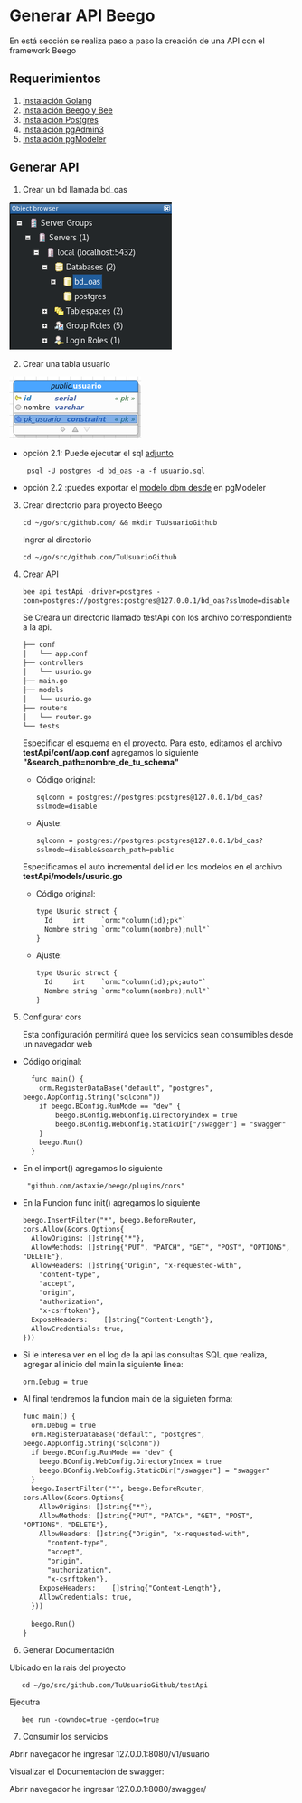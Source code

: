 # Generar API Beego

En está sección se realiza  paso a paso la creación de una API con el framework Beego


## Requerimientos

1. [Instalación Golang](/instalacion_de_herramientas/golang.md)
3. [Instalación Beego y Bee](/instalacion_de_herramientas/beego.md)
4. [Instalación Postgres](/instalacion_de_herramientas/postgres.md)
5. [Instalación pgAdmin3](/instalacion_de_herramientas/pgadmin3.md)
6. [Instalación pgModeler](/instalacion_de_herramientas/pgmodeler.md)

## Generar API

1. Crear un bd llamada bd_oas

  ![Crear BD](/generacion_de_apis/img/001.png)

2. Crear una tabla usuario

  ![Crear Tabla](/generacion_de_apis/img/002.png)

  - opción 2.1: Puede ejecutar el sql [adjunto](/generacion_de_apis/bd/usuario.sql)

         psql -U postgres -d bd_oas -a -f usuario.sql

  - opción 2.2 :puedes exportar el [modelo dbm desde](/generacion_de_apis/bd/usuario.dbm) en pgModeler

3. Crear directorio para proyecto Beego

       cd ~/go/src/github.com/ && mkdir TuUsuarioGithub

    Ingrer al directorio

       cd ~/go/src/github.com/TuUsuarioGithub

4. Crear API

       bee api testApi -driver=postgres -conn=postgres://postgres:postgres@127.0.0.1/bd_oas?sslmode=disable

    Se Creara un directorio llamado testApi con los archivo correspondiente a la api.

       ├── conf
       │   └── app.conf
       ├── controllers
       │   └── usurio.go
       ├── main.go
       ├── models
       │   └── usurio.go
       ├── routers
       │   └── router.go
       └── tests

    Especificar el esquema en el proyecto. Para esto, editamos el archivo **testApi/conf/app.conf** agregamos lo siguiente **"&search_path=nombre_de_tu_schema"**

    - Código original:

          sqlconn = postgres://postgres:postgres@127.0.0.1/bd_oas?sslmode=disable

    - Ajuste:

          sqlconn = postgres://postgres:postgres@127.0.0.1/bd_oas?sslmode=disable&search_path=public

    Especificamos el auto incremental del id en los modelos en el archivo **testApi/models/usurio.go**

    - Código original:

          type Usurio struct {
            Id     int    `orm:"column(id);pk"`
            Nombre string `orm:"column(nombre);null"`
          }

    - Ajuste:

          type Usurio struct {
            Id     int    `orm:"column(id);pk;auto"`
            Nombre string `orm:"column(nombre);null"`
          }

5. Configurar cors

    Esta configuración permitirá quee los servicios sean consumibles desde un navegador web

  - Código original:

          func main() {
            orm.RegisterDataBase("default", "postgres", beego.AppConfig.String("sqlconn"))
            if beego.BConfig.RunMode == "dev" {
            	beego.BConfig.WebConfig.DirectoryIndex = true
            	beego.BConfig.WebConfig.StaticDir["/swagger"] = "swagger"
            }
            beego.Run()
          }


  - En el import() agregamos lo siguiente

         "github.com/astaxie/beego/plugins/cors"

  - En la Funcion func init() agregamos lo siguiente

        beego.InsertFilter("*", beego.BeforeRouter, cors.Allow(&cors.Options{
          AllowOrigins: []string{"*"},
          AllowMethods: []string{"PUT", "PATCH", "GET", "POST", "OPTIONS", "DELETE"},
          AllowHeaders: []string{"Origin", "x-requested-with",
            "content-type",
            "accept",
            "origin",
            "authorization",
            "x-csrftoken"},
          ExposeHeaders:    []string{"Content-Length"},
          AllowCredentials: true,
        }))

  - Si le interesa ver en el log de la api las consultas SQL que realiza, agregar al inicio del main la siguiente linea:

        orm.Debug = true

  - Al final tendremos la funcion main de la siguieten forma:

        func main() {
          orm.Debug = true
          orm.RegisterDataBase("default", "postgres", beego.AppConfig.String("sqlconn"))
          if beego.BConfig.RunMode == "dev" {
          	beego.BConfig.WebConfig.DirectoryIndex = true
          	beego.BConfig.WebConfig.StaticDir["/swagger"] = "swagger"
          }
          beego.InsertFilter("*", beego.BeforeRouter, cors.Allow(&cors.Options{
            AllowOrigins: []string{"*"},
            AllowMethods: []string{"PUT", "PATCH", "GET", "POST", "OPTIONS", "DELETE"},
            AllowHeaders: []string{"Origin", "x-requested-with",
              "content-type",
              "accept",
              "origin",
              "authorization",
              "x-csrftoken"},
            ExposeHeaders:    []string{"Content-Length"},
            AllowCredentials: true,
          }))

          beego.Run()
        }

6. Generar Documentación

  Ubicado en la rais del proyecto

       cd ~/go/src/github.com/TuUsuarioGithub/testApi

  Ejecutra

       bee run -downdoc=true -gendoc=true

7. Consumir los servicios

  Abrir navegador he ingresar 127.0.0.1:8080/v1/usuario

  Visualizar el Documentación de swagger:

  Abrir navegador he ingresar 127.0.0.1:8080/swagger/
